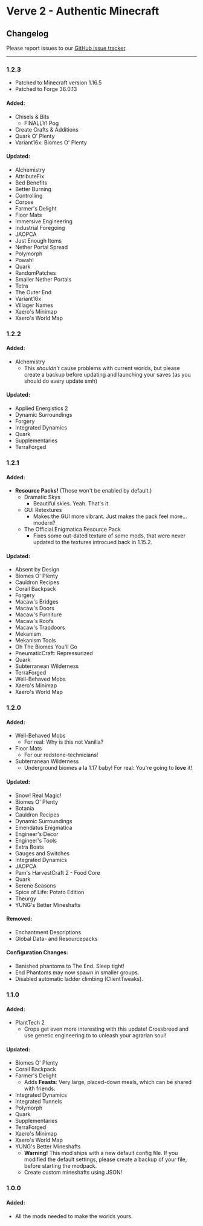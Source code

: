# Verve 2 - Authentic Minecraft
## Changelog

Please report issues to our [GitHub issue tracker](https://github.com/VerveTeam/Verve-2/issues).

---

### 1.2.3

- Patched to Minecraft version 1.16.5
- Patched to Forge 36.0.13

#### Added:
- Chisels & Bits
    - FINALLY! Pog
- Create Crafts & Additions
- Quark O' Plenty
- Variant16x: Biomes O' Plenty

#### Updated:
- Alchemistry
- AttributeFix
- Bed Benefits
- Better Burning
- Controlling
- Corpse
- Farmer's Delight
- Floor Mats
- Immersive Engineering
- Industrial Foregoing
- JAOPCA
- Just Enough Items
- Nether Portal Spread
- Polymorph
- Powah!
- Quark
- RandomPatches
- Smaller Nether Portals
- Tetra
- The Outer End
- Variant16x
- Villager Names
- Xaero's Minimap
- Xaero's World Map

### 1.2.2

#### Added:
- Alchemistry
    - This *shouldn't* cause problems with current worlds, but please create a backup before updating and launching your saves (as you should do every update smh)

#### Updated:
- Applied Energistics 2
- Dynamic Surroundings
- Forgery
- Integrated Dynamics
- Quark
- Supplementaries
- TerraForged

### 1.2.1

#### Added:
- **Resource Packs!** (Those won't be enabled by default.)
    - Dramatic Skys
        - Beautiful skies. Yeah. That's it.
    - GUI Retextures
        - Makes the GUI more vibrant. Just makes the pack feel more... modern?
    - The Official Enigmatica Resource Pack
        - Fixes some out-dated texture of some mods, that were never updated to the textures introcued back in 1.15.2.

#### Updated:
- Absent by Design
- Biomes O' Plenty
- Cauldron Recipes
- Corail Backpack
- Forgery
- Macaw's Bridges
- Macaw's Doors
- Macaw's Furniture
- Macaw's Roofs
- Macaw's Trapdoors
- Mekanism
- Mekanism Tools
- Oh The Biomes You'll Go
- PneumaticCraft: Repressurized
- Quark
- Subterranean Wilderness
- TerraForged
- Well-Behaved Mobs
- Xaero's Minimap
- Xaero's World Map

### 1.2.0

#### Added:
- Well-Behaved Mobs
    - For real: Why is this not Vanilla?
- Floor Mats
    - For our redstone-technicians!
- Subterranean Wilderness
    - Underground biomes a la 1.17 baby! For real: You're going to **love** it!

#### Updated:
- Snow! Real Magic!
- Biomes O' Plenty
- Botania
- Cauldron Recipes
- Dynamic Surroundings
- Emendatus Enigmatica
- Engineer's Decor
- Engineer's Tools
- Extra Boats
- Gauges and Switches
- Integrated Dynamics
- JAOPCA
- Pam's HarvestCraft 2 - Food Core
- Quark
- Serene Seasons
- Spice of Life: Potato Edition
- Theurgy
- YUNG's Better Mineshafts

#### Removed:
- Enchantment Descriptions
- Global Data- and Resourcepacks

#### Configuration Changes:
- Banished phantoms to The End. Sleep tight!
- End Phantoms may now spawn in smaller groups.
- Disabled automatic ladder climbing (ClientTweaks).

### 1.1.0

#### Added:
- PlantTech 2
    - Crops get even more interesting with this update! Crossbreed and use genetic engineering to to unleash your agrarian soul!

#### Updated:
- Biomes O' Plenty
- Corail Backpack
- Farmer's Delight
    - Adds **Feasts**: Very large, placed-down meals, which can be shared with friends.
- Integrated Dynamics
- Integrated Tunnels
- Polymorph
- Quark
- Supplementaries
- TerraForged
- Xaero's Minimap
- Xaero's World Map
- YUNG's Better Mineshafts
    - **Warning!** This mod ships with a new default config file. If you modified the default settings, please create a backup of your file, before starting the modpack.
    - Create custom mineshafts using JSON!

### 1.0.0

#### Added:
- All the mods needed to make the worlds yours.